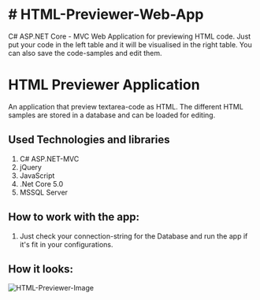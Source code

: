 <h1># HTML-Previewer-Web-App</h1>
<p1>C# ASP.NET Core - MVC Web Application for previewing HTML code. Just put your code in the left table and it will be visualised in the right table. You can also save the code-samples and edit them.</p1>

# HTML Previewer Application

An application that preview textarea-code as HTML. The different HTML samples are stored in a database and can be loaded for editing.

## Used Technologies and libraries

1. C# ASP.NET-MVC
1. jQuery
2. JavaScript
3. .Net Core 5.0
4. MSSQL Server

## How to work with the app:

1. Just check your connection-string for the Database and run the app if it's fit in your configurations.

## How it looks:
![HTML-Previewer-Image](https://user-images.githubusercontent.com/58393766/137405561-2bb85436-2a71-44ca-80a5-1082132ea999.png)

